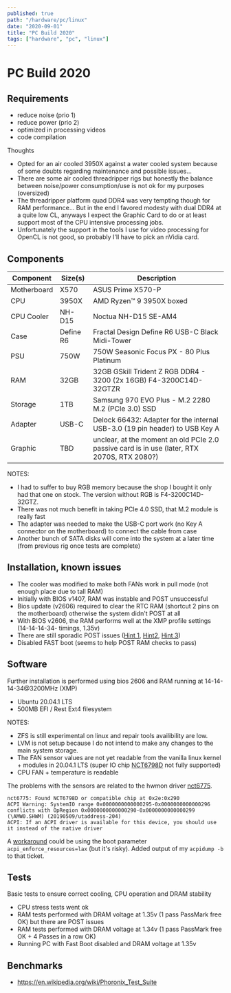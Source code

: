 ```yaml
---
published: true
path: "/hardware/pc/linux"
date: "2020-09-01"
title: "PC Build 2020"
tags: ["hardware", "pc", "linux"]
---
```


# PC Build 2020

## Requirements

* reduce noise (prio 1)
* reduce power (prio 2)
* optimized in processing videos
* code compilation

Thoughts

* Opted for an air cooled 3950X against a water cooled system because of some doubts regarding maintenance and possible issues...
* There are some air cooled threadripper rigs but honestly the balance between noise/power consumption/use is not ok for my purposes (oversized)
* The threadripper platform quad DDR4 was very tempting though for RAM performance... But in the end I favored modesty with dual DDR4 at a quite low CL, anyways I expect the Graphic Card to do or at least support most of the CPU intensive processing jobs.
* Unfortunately the support in the tools I use for video processing for OpenCL is not good, so probably I'll have to pick an nVidia card.

## Components

| Component  | Size(s) | Description |
| ----       | ----   |  ----        |
| Motherboard  | X570   | ASUS Prime X570-P |
| CPU        | 3950X  | AMD Ryzen™ 9 3950X boxed |
| CPU Cooler | NH-D15 | Noctua NH-D15 SE-AM4 |
| Case       | Define R6 | Fractal Design Define R6 USB-C Black Midi-Tower |
| PSU        | 750W  | 750W Seasonic Focus PX - 80 Plus Platinum |
| RAM        | 32GB  | 32GB GSkill Trident Z RGB DDR4 - 3200 (2x 16GB)  F4-3200C14D-32GTZR |
| Storage    | 1TB   | Samsung 970 EVO Plus - M.2 2280 M.2 (PCIe 3.0) SSD |
| Adapter    | USB-C | Delock 66432: Adapter for the internal USB-3.0 (19 pin header) to USB Key A |
| Graphic    | TBD   | unclear, at the moment an old PCIe 2.0 passive card is in use (later, RTX 2070S, RTX 2080?)  |

NOTES:

* I had to suffer to buy RGB memory because the shop I bought it only had that one on stock. The version without RGB is F4-3200C14D-32GTZ.
* There was not much benefit in taking PCIe 4.0 SSD, that M.2 module is really fast
* The adapter was needed to make the USB-C port work (no Key A connector on the motherboard) to connect the cable from case
* Another bunch of SATA disks will come into the system at a later time (from previous rig once tests are complete)

## Installation, known issues

* The cooler was modified to make both FANs work in pull mode (not enough place due to tall RAM)
* Initially with BIOS v1407, RAM was instable and POST unsuccessful
* Bios update (v2606) required to clear the RTC RAM (shortcut 2 pins on the motherboard) otherwise the system didn't POST at all
* With BIOS v2606, the RAM performs well at the XMP profile settings (14-14-14-34- timings, 1.35v)
* There are still sporadic POST issues ([Hint 1](https://www.reddit.com/r/ASUS/comments/et9q38/prime_x570_pro_wont_post_but_only_randomly/), [Hint2](https://rog.asus.com/forum/showthread.php?117380-Intermittent-No-Display-and-No-POST-on-ASUS-X570-P/page1), [Hint 3](https://www.overclockers.com/forums/showthread.php/795714-Not-sure-if-its-Asus-DOCP-or-my-ram-with-reboot-halting))
* Disabled FAST boot (seems to help POST RAM checks to pass)

## Software

Further installation is performed using bios 2606 and RAM running at 14-14-14-34@3200MHz (XMP)

* Ubuntu 20.04.1 LTS
* 500MB EFI / Rest Ext4 filesystem

NOTES:

* ZFS is still experimental on linux and repair tools availibility are low.
* LVM is not setup because I do not intend to make any changes to the main system storage.
* The FAN sensor values are not yet readable from the vanilla linux kernel + modules in 20.04.1 LTS (super IO chip [NCT6798D](https://github.com/lm-sensors/lm-sensors/issues/197) not fully supported)
* CPU FAN + temperature is readable

The problems with the sensors are related to the hwmon driver [nct6775](https://github.com/lm-sensors/lm-sensors/issues/220).

```
nct6775: Found NCT6798D or compatible chip at 0x2e:0x290
ACPI Warning: SystemIO range 0x0000000000000295-0x0000000000000296 conflicts with OpRegion 0x0000000000000290-0x0000000000000299 (\AMW0.SHWM) (20190509/utaddress-204)
ACPI: If an ACPI driver is available for this device, you should use it instead of the native driver
```

A [workaround](https://bugzilla.kernel.org/show_bug.cgi?id=204807) could be using the boot parameter `acpi_enforce_resources=lax` (but it's risky).
Added output of my `acpidump -b` to that ticket.

## Tests

Basic tests to ensure correct cooling, CPU operation and DRAM stability

* CPU stress tests went ok
* RAM tests performed with DRAM voltage at 1.35v (1 pass PassMark free OK) but there are POST issues
* RAM tests performed with DRAM voltage at 1.34v (1 pass PassMark free OK + 4 Passes in a row OK)
* Running PC with Fast Boot disabled and DRAM voltage at 1.35v

## Benchmarks

* https://en.wikipedia.org/wiki/Phoronix_Test_Suite
